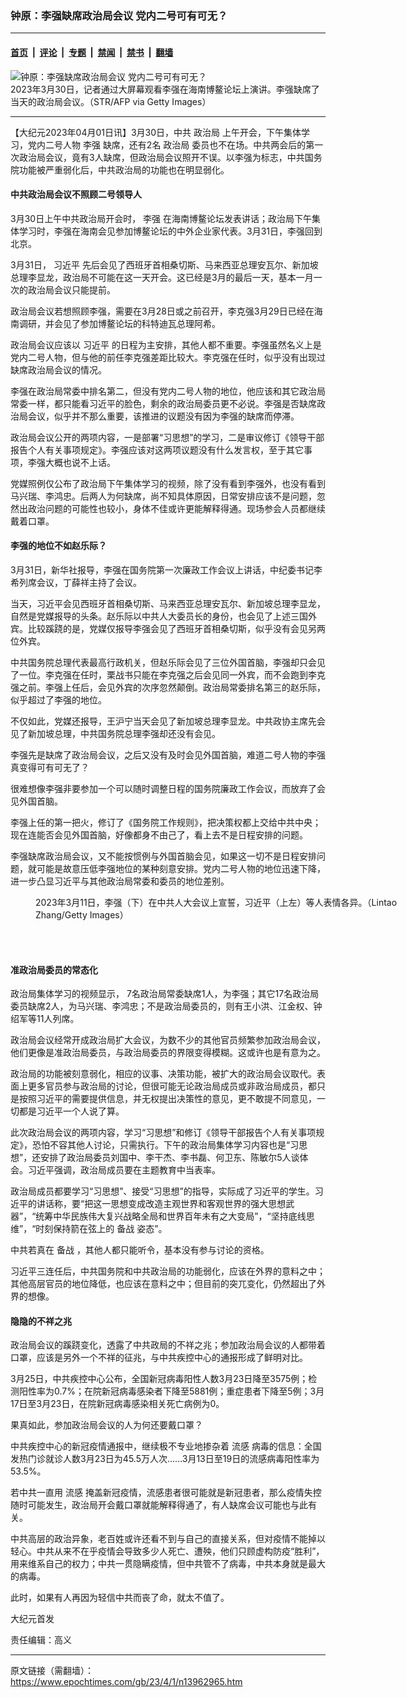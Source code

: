 ### 钟原：李强缺席政治局会议 党内二号可有可无？

---

#### [首页](../../../..?n13962965) &nbsp;|&nbsp; [评论](../../../../../epoch-comment?n13962965) &nbsp;|&nbsp; [专题](../../../../../epoch-special?n13962965) &nbsp;|&nbsp; [禁闻](../../../../../epoch-news?n13962965) &nbsp;|&nbsp; [禁书](../../../../../books?n13962965) &nbsp;|&nbsp; [翻墙](https://github.com/gfw-breaker/nogfw/blob/master/README.md?n13962965)


<div><img alt="钟原：李强缺席政治局会议 党内二号可有可无？" class="attachment-djy_600_400 size-djy_600_400 wp-post-image" src="https://i.epochtimes.com/assets/uploads/2023/04/id13962983-GettyImages-1249921293-600x400.jpg"/>
<div class="caption">
 2023年3月30日，记者通过大屏幕观看李强在海南博鳌论坛上演讲。李强缺席了当天的政治局会议。（STR/AFP via Getty Images）
</div></div><hr/><div class="post_content" id="artbody" itemprop="articleBody">
 <!-- article content begin -->
 <p>
  【大纪元2023年04月01日讯】3月30日，中共
  <ok href="https://www.epochtimes.com/gb/tag/%E6%94%BF%E6%B2%BB%E5%B1%80.html">
   政治局
  </ok>
  上午开会，下午集体学习，党内二号人物
  <ok href="https://www.epochtimes.com/gb/tag/%E6%9D%8E%E5%BC%BA.html">
   李强
  </ok>
  缺席，还有2名
  <ok href="https://www.epochtimes.com/gb/tag/%E6%94%BF%E6%B2%BB%E5%B1%80.html">
   政治局
  </ok>
  委员也不在场。中共两会后的第一次政治局会议，竟有3人缺席，但政治局会议照开不误。以李强为标志，中共国务院功能被严重弱化后，中共政治局的功能也在明显弱化。
 </p>
 <h4>
  中共政治局会议不照顾二号领导人
 </h4>
 <p>
  3月30日上午中共政治局开会时，
  <ok href="https://www.epochtimes.com/gb/tag/%E6%9D%8E%E5%BC%BA.html">
   李强
  </ok>
  在海南博鳌论坛发表讲话；政治局下午集体学习时，李强在海南会见参加博鳌论坛的中外企业家代表。3月31日，李强回到北京。
 </p>
 <p>
  3月31日，
  <ok href="https://www.epochtimes.com/gb/tag/%E4%B9%A0%E8%BF%91%E5%B9%B3.html">
   习近平
  </ok>
  先后会见了西班牙首相桑切斯、马来西亚总理安瓦尔、新加坡总理李显龙，政治局不可能在这一天开会。这已经是3月的最后一天，基本一月一次的政治局会议只能提前。
 </p>
 <p>
  政治局会议若想照顾李强，需要在3月28日或之前召开，李克强3月29日已经在海南调研，并会见了参加博鳌论坛的科特迪瓦总理阿希。
 </p>
 <p>
  政治局会议应该以
  <ok href="https://www.epochtimes.com/gb/tag/%E4%B9%A0%E8%BF%91%E5%B9%B3.html">
   习近平
  </ok>
  的日程为主安排，其他人都不重要。李强虽然名义上是党内二号人物，但与他的前任李克强差距比较大。李克强在任时，似乎没有出现过缺席政治局会议的情况。
 </p>
 <p>
  李强在政治局常委中排名第二，但没有党内二号人物的地位，他应该和其它政治局常委一样，都只能看习近平的脸色，剩余的政治局委员更不必说。李强是否缺席政治局会议，似乎并不那么重要，该推进的议题没有因为李强的缺席而停滞。
 </p>
 <p>
  政治局会议公开的两项内容，一是部署“习思想”的学习，二是审议修订《领导干部报告个人有关事项规定》。李强应该对这两项议题没有什么发言权，至于其它事项，李强大概也说不上话。
 </p>
 <p>
  党媒照例仅公布了政治局下午集体学习的视频，除了没有看到李强外，也没有看到马兴瑞、李鸿忠。后两人为何缺席，尚不知具体原因，日常安排应该不是问题，忽然出政治问题的可能性也较小，身体不佳或许更能解释得通。现场参会人员都继续戴着口罩。
 </p>
 <h4>
  李强的地位不如赵乐际？
 </h4>
 <p>
  3月31日，新华社报导，李强在国务院第一次廉政工作会议上讲话，中纪委书记李希列席会议，丁薛祥主持了会议。
 </p>
 <p>
  当天，习近平会见西班牙首相桑切斯、马来西亚总理安瓦尔、新加坡总理李显龙，自然是党媒报导的头条。赵乐际以中共人大委员长的身份，也会见了上述三国外宾。比较蹊跷的是，党媒仅报导李强会见了西班牙首相桑切斯，似乎没有会见另两位外宾。
 </p>
 <p>
  中共国务院总理代表最高行政机关，但赵乐际会见了三位外国首脑，李强却只会见了一位。李克强在任时，栗战书只能在李克强之后会见同一外宾，而不会跑到李克强之前。李强上任后，会见外宾的次序忽然颠倒。政治局常委排名第三的赵乐际，似乎超过了李强的地位。
 </p>
 <p>
  不仅如此，党媒还报导，王沪宁当天会见了新加坡总理李显龙。中共政协主席先会见了新加坡总理，中共国务院总理李强却还没有会见。
 </p>
 <p>
  李强先是缺席了政治局会议，之后又没有及时会见外国首脑，难道二号人物的李强真变得可有可无了？
 </p>
 <p>
  很难想像李强非要参加一个可以随时调整日程的国务院廉政工作会议，而放弃了会见外国首脑。
 </p>
 <p>
  李强上任的第一把火，修订了《国务院工作规则》，把决策权都上交给中共中央；现在连能否会见外国首脑，好像都身不由己了，看上去不是日程安排的问题。
 </p>
 <p>
  李强缺席政治局会议，又不能按惯例与外国首脑会见，如果这一切不是日程安排问题，就可能是故意压低李强地位的某种刻意安排。党内二号人物的地位迅速下降，进一步凸显习近平与其他政治局常委和委员的地位差别。
 </p>
 <figure aria-describedby="caption-attachment-13962984" class="wp-caption aligncenter" id="attachment_13962984" style="width: 600px">
  <ok href="https://i.epochtimes.com/assets/uploads/2023/04/id13962984-GettyImages-1472707448_light_cut.jpg" target="_blank">
   <img alt="" class="size-large wp-image-13962984" src="https://i.epochtimes.com/assets/uploads/2023/04/id13962984-GettyImages-1472707448_light_cut-600x660.jpg"/>
  </ok>
  <br/><figcaption class="wp-caption-text" id="caption-attachment-13962984">
   2023年3月11日，李强（下）在中共人大会议上宣誓，习近平（上左）等人表情各异。（Lintao Zhang/Getty Images）
  </figcaption><br/>
 </figure><br/>
 <h4>
  准政治局委员的常态化
 </h4>
 <p>
  政治局集体学习的视频显示， 7名政治局常委缺席1人，为李强；其它17名政治局委员缺席2人，为马兴瑞、李鸿忠；不是政治局委员的，则有王小洪、江金权、钟绍军等11人列席。
 </p>
 <p>
  政治局会议经常开成政治局扩大会议，为数不少的其他官员频繁参加政治局会议，他们更像是准政治局委员，与政治局委员的界限变得模糊。这或许也是有意为之。
 </p>
 <p>
  政治局的功能被刻意弱化，相应的议事、决策功能，被扩大的政治局会议取代。表面上更多官员参与政治局的讨论，但很可能无论政治局成员或非政治局成员，都只是按照习近平的需要提供信息，并无权提出决策性的意见，更不敢提不同意见，一切都是习近平一个人说了算。
 </p>
 <p>
  此次政治局会议的两项内容，学习“习思想”和修订《领导干部报告个人有关事项规定》，恐怕不容其他人讨论，只需执行。下午的政治局集体学习内容也是“习思想”，还安排了政治局委员刘国中、李干杰、李书磊、何卫东、陈敏尔5人谈体会。习近平强调，政治局成员要在主题教育中当表率。
 </p>
 <p>
  政治局成员都要学习“习思想”、接受“习思想”的指导，实际成了习近平的学生。习近平的讲话称，要“把这一思想变成改造主观世界和客观世界的强大思想武器”，“统筹中华民族伟大复兴战略全局和世界百年未有之大变局”，“坚持底线思维”，“时刻保持箭在弦上的
  <ok href="https://www.epochtimes.com/gb/tag/%E5%A4%87%E6%88%98.html">
   备战
  </ok>
  姿态”。
 </p>
 <p>
  中共若真在
  <ok href="https://www.epochtimes.com/gb/tag/%E5%A4%87%E6%88%98.html">
   备战
  </ok>
  ，其他人都只能听令，基本没有参与讨论的资格。
 </p>
 <p>
  习近平三连任后，中共国务院和中共政治局的功能弱化，应该在外界的意料之中；其他高层官员的地位降低，也应该在意料之中；但目前的突兀变化，仍然超出了外界的想像。
 </p>
 <h4>
  隐隐的不祥之兆
 </h4>
 <p>
  政治局会议的蹊跷变化，透露了中共政局的不祥之兆；参加政治局会议的人都带着口罩，应该是另外一个不祥的征兆，与中共疾控中心的通报形成了鲜明对比。
 </p>
 <p>
  3月25日，中共疾控中心公布，全国新冠病毒阳性人数3月23日降至3575例；检测阳性率为0.7%；在院新冠病毒感染者下降至5881例；重症患者下降至5例；3月17日至3月23日，在院新冠病毒感染相关死亡病例为0。
 </p>
 <p>
  果真如此，参加政治局会议的人为何还要戴口罩？
 </p>
 <p>
  中共疾控中心的新冠疫情通报中，继续极不专业地掺杂着
  <ok href="https://www.epochtimes.com/gb/tag/%E6%B5%81%E6%84%9F.html">
   流感
  </ok>
  病毒的信息：全国发热门诊就诊人数3月23日为45.5万人次……3月13日至19日的流感病毒阳性率为53.5%。
 </p>
 <p>
  若中共一直用
  <ok href="https://www.epochtimes.com/gb/tag/%E6%B5%81%E6%84%9F.html">
   流感
  </ok>
  掩盖新冠疫情，流感患者很可能就是新冠患者，那么疫情失控随时可能发生，政治局开会戴口罩就能解释得通了，有人缺席会议可能也与此有关。
 </p>
 <p>
  中共高层的政治异象，老百姓或许还看不到与自己的直接关系，但对疫情不能掉以轻心。中共从来不在乎疫情会导致多少人死亡、遭殃，他们只顾虚构防疫“胜利”，用来维系自己的权力；中共一贯隐瞒疫情，但中共管不了病毒，中共本身就是最大的病毒。
 </p>
 <p>
  此时，如果有人再因为轻信中共而丧了命，就太不值了。
 </p>
 <p>
  大纪元首发
 </p>
 <p>
  责任编辑：高义
 </p>
 <!-- article content end -->
 <div id="below_article_ad">
 </div>
</div>


---

原文链接（需翻墙）：https://www.epochtimes.com/gb/23/4/1/n13962965.htm
